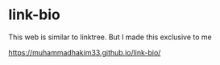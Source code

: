 # link-bio
This web is similar to linktree. But I made this exclusive to me

https://muhammadhakim33.github.io/link-bio/
